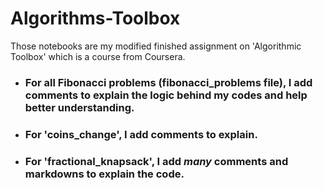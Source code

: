 # Algorithms-Toolbox
Those notebooks are my modified finished assignment on 'Algorithmic Toolbox' which is a course from Coursera.

* ### For all Fibonacci problems (fibonacci_problems file), I add comments to explain the logic behind my codes and help better understanding.
* ### For 'coins_change', I add comments to explain.
* ### For 'fractional_knapsack', I add *many* comments and markdowns to explain the code.

